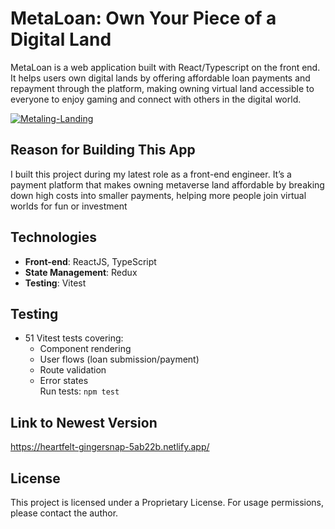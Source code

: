 # MetaLoan: Own Your Piece of a Digital Land

MetaLoan is a web application built with React/Typescript on the front end. It helps users own digital lands by offering affordable loan payments and repayment through the platform, making owning virtual land accessible to everyone to enjoy gaming and connect with others in the digital world.

<a href="https://ibb.co/4Z4y2CXN"><img src="https://i.ibb.co/WWB907MK/Metaling-Landing.png" alt="Metaling-Landing" border="0"></a>

## Reason for Building This App

I built this project during my latest role as a front-end engineer. It’s a payment platform that makes owning metaverse land affordable by breaking down high costs into smaller payments, helping more people join virtual worlds for fun or investment

## Technologies

- **Front-end**: ReactJS, TypeScript
- **State Management**: Redux
- **Testing**: Vitest

## Testing

- 51 Vitest tests covering:
  - Component rendering
  - User flows (loan submission/payment)
  - Route validation
  - Error states  
    Run tests: `npm test`

## Link to Newest Version

https://heartfelt-gingersnap-5ab22b.netlify.app/

## License

This project is licensed under a Proprietary License. For usage permissions, please contact the author.
